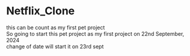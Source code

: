 # Netflix_Clone
this can be count as my first pet project
<br>
So going to start this pet project as my first project on 22nd September, 2024
<br>
change of date will start it on 23rd sept
